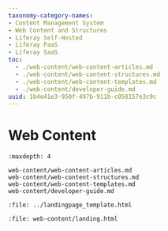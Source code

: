 ```yaml
---
taxonomy-category-names:
- Content Management System
- Web Content and Structures
- Liferay Self-Hosted
- Liferay PaaS
- Liferay SaaS
toc:
  - ./web-content/web-content-articles.md
  - ./web-content/web-content-structures.md
  - ./web-content/web-content-templates.md
  - ./web-content/developer-guide.md
uuid: 1b4e41e3-950f-497b-911b-c058157e3c9c
---
```

# Web Content

```{toctree}
:maxdepth: 4

web-content/web-content-articles.md
web-content/web-content-structures.md
web-content/web-content-templates.md
web-content/developer-guide.md
```

```{raw} html
:file: ../landingpage_template.html
```

```{raw} html
:file: web-content/landing.html
```
